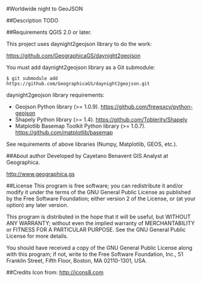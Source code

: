 #Worldwide night to GeoJSON

##Description
TODO

##Requirements
QGIS 2.0 or later.

This project uses daynight2geojson library to do the work:

https://github.com/GeographicaGS/daynight2geojson

You must add daynight2geojson library as a Git submodule:

```
$ git submodule add https://github.com/GeographicaGS/daynight2geojson.git
```

daynight2geojson library requirements:

- Geojson Python library (>= 1.0.9). https://github.com/frewsxcv/python-geojson
- Shapely Python library (>= 1.4). https://github.com/Toblerity/Shapely
- Matplotlib Basemap Toolkit Python library (>= 1.0.7). https://github.com/matplotlib/basemap

See requirements of above libraries (Numpy, Matplotlib, GEOS, etc.).


##About author
Developed by Cayetano Benavent
GIS Analyst at Geographica.

http://www.geographica.gs


##License
This program is free software; you can redistribute it and/or modify
it under the terms of the GNU General Public License as published by
the Free Software Foundation; either version 2 of the License, or
(at your option) any later version.

This program is distributed in the hope that it will be useful,
but WITHOUT ANY WARRANTY; without even the implied warranty of
MERCHANTABILITY or FITNESS FOR A PARTICULAR PURPOSE.  See the
GNU General Public License for more details.

You should have received a copy of the GNU General Public License
along with this program; if not, write to the Free Software
Foundation, Inc., 51 Franklin Street, Fifth Floor, Boston,
MA 02110-1301, USA.


##Credits
Icon from:
http://icons8.com
